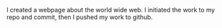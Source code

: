 I created a webpage about the world wide web. I initiated the work to my repo and commit, then I pushed my work to github.
